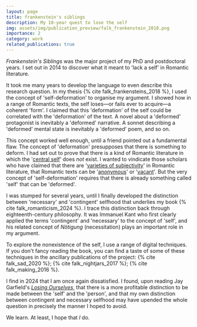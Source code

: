 ```yaml
---
layout: page
title: frankenstein's siblings
description: My 10-year quest to lose the self
img: assets/img/publication_preview/falk_frankenstein_2018.png
importance: 2
category: work
related_publications: true
---
```


*Frankenstein's Siblings* was the major project of my PhD and postdoctoral years. I set out in 2014 to discover what it meant to 'lack a self' in Romantic literature.

It took me many years to develop the language to even describe this research question. In my thesis {% cite falk_frankensteins_2018 %}, I used the concept of 'self-deformation' to organise my argument. I showed how in a range of Romantic texts, the self loses—or fails ever to acquire—a coherent 'form'. I claimed that this 'deformation' of the self could be correlated with the 'deformation' of the text. A novel about a 'deformed' protagonist is inevitably a 'deformed' narrative. A sonnet describing a 'deformed' mental state is inevitably a 'deformed' poem, and so on.

This concept worked well enough, until a friend pointed out a fundamental flaw. The concept of 'deformation' presupposes that there is something to deform. I had set out to prove that there is a kind of Romantic literature in which the '[central self](https://www.bloomsbury.com/uk/central-self-9781472514301/)' does *not* exist. I wanted to vindicate those scholars who have claimed that there are '[varieties of subjectivity](https://www.cambridge.org/gb/universitypress/subjects/literature/english-literature-1700-1830/romantic-identities-varieties-subjectivity-17741830?format=HB&isbn=9780521481649)' in Romantic literature, that Romantic texts can be '[anonymous](https://www.sup.org/books/title/?id=11555)' or '[vacant](https://sunypress.edu/Books/R/Romantic-Vacancy2)'. But the very concept of 'self-deformation' requires that there is already something called 'self' that can be 'deformed'.

I was stumped for several years, until I finally developed the distinction between 'necessary' and 'contingent' selfhood that underlies my book {% cite falk_romanticism_2024 %}. I trace this distinction back through eighteenth-century philosophy. It was Immanuel Kant who first clearly applied the terms 'contingent' and 'necessary' to the concept of 'self', and his related concept of *Nötigung* (necessitation) plays an important role in my argument.

To explore the nonexistence of the self, I use a range of digital techniques. If you don't fancy reading the book, you can find a taste of some of these techniques in the ancillary publications of the project: {% cite falk_sad_2020 %}; {% cite falk_nightjars_2017 %}; {% cite falk_making_2016 %}.

I find in 2024 that I am once again dissatisfied. I found, upon reading Jay Garfield's *[Losing Ourselves](https://press.princeton.edu/books/hardcover/9780691220284/losing-ourselves)*, that there is a more profitable distinction to be made between the 'self' and the 'person', and that my own distinction between contingent and necessary selfhood may have upended the whole question in precisely the manner I hoped to avoid.

We learn. At least, I hope that *I* do.
